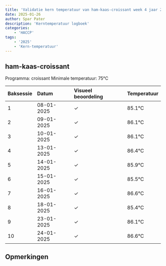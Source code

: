 ```yaml
---
title: 'Validatie kern temperatuur van ham-kaas-croissant week 4 jaar 2025'
date: 2025-01-26
author: Spar Pater
description: 'Kerntemperatuur logboek'
categories:
    - 'HACCP'
tags:
    - '2025'
    - 'Kern-temperatuur'
---
```


## ham-kaas-croissant

Programma: croissant
Minimale temperatuur: 75°C

| Baksessie | Datum | Visueel beoordeling | Temperatuur |
|:---|:---|:---|:---|
| 1 | 08-01-2025 | &check; | 85.1°C |
| 2 | 09-01-2025 | &check; | 86.1°C |
| 3 | 10-01-2025 | &check; | 86.1°C |
| 4 | 13-01-2025 | &check; | 86.4°C |
| 5 | 14-01-2025 | &check; | 85.9°C |
| 6 | 15-01-2025 | &check; | 85.5°C |
| 7 | 16-01-2025 | &check; | 86.6°C |
| 8 | 18-01-2025 | &check; | 85.4°C |
| 9 | 23-01-2025 | &check; | 86.1°C |
| 10 | 24-01-2025 | &check; | 86.6°C |

## Opmerkingen


